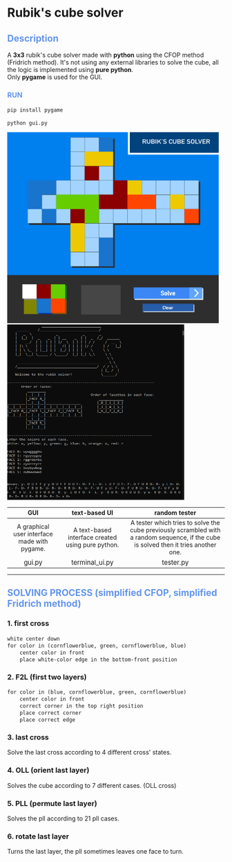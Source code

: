 # Rubik's cube solver
## <span style="color: cornflowerblue">  Description
A **3x3** rubik's cube solver made with **python** using the CFOP method (Fridrich method). It's not using any external libraries to solve the cube, all the logic is implemented using **pure python**.
<br>
Only **pygame** is used for the GUI.

### <span style="color: cornflowerblue"> RUN
```
pip install pygame
```
```
python gui.py
```
<p float="left">
<img src="gui_utils/assets/gui_preview.png" width="490">
<img src="gui_utils/assets/terminal_solver_3.png" width="410" height="405">
</p>

| GUI| text-based UI | random tester | 
|:--:|:--:|:--:|
| A graphical user interface made with pygame.| A text-based interface created using pure python. | A tester which tries to solve the cube previously scrambled with a random sequence, if the cube is solved then it tries another one.
<span style="color: ; font-size: 15px;">gui.py</span>|<span style="color: ; font-size: 15px;">terminal_ui.py|<span style="color: ; font-size: 15px;">tester.py</span>


---
## <span style="color: cornflowerblue"> SOLVING PROCESS (simplified CFOP, simplified Fridrich method)

### **1. first cross**
```
white center down
for color in (cornflowerblue, green, cornflowerblue, blue)
    center color in front
    place white-color edge in the bottom-front position
```

### **2. F2L (first two layers)**
```
for color in (blue, cornflowerblue, green, cornflowerblue)
    center color in front
    correct corner in the top right position
    place correct corner
    place correct edge
```
### **3. last cross**
Solve the last cross according to 4 different cross' states.

### **4. OLL (orient last layer)**
Solves the cube according to 7 different cases. (OLL cross)

### **5. PLL (permute last layer)**
Solves the pll according to 21 pll cases.

### **6. rotate last layer**
Turns the last layer, the pll sometimes leaves one face to turn.


</div>
